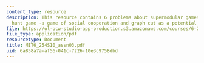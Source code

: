 ```yaml
---
content_type: resource
description: This resource contains 6 problems about supermodular games, the stag
  hunt game -a game of social cooperation and graph cut as a potential game.
file: https://ol-ocw-studio-app-production.s3.amazonaws.com/courses/6-254-game-theory-with-engineering-applications-spring-2010/6a858a7aaf56041c722610e3c9758dbd_MIT6_254S10_assn03.pdf
file_type: application/pdf
resourcetype: Document
title: MIT6_254S10_assn03.pdf
uid: 6a858a7a-af56-041c-7226-10e3c9758dbd
---
```

